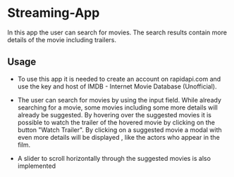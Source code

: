 # Streaming-App

In this app the user can search for movies. The search results contain more details of the movie including trailers.

## Usage

* To use this app it is needed to create an account on rapidapi.com and use the key and host of IMDB - Internet Movie Database (Unofficial).

* The user can search for movies by using the input field. While already searching for a movie, some movies including some more details will already be suggested. By hovering over the suggested movies it is possible to watch the trailer of the hovered movie by clicking on the button "Watch Trailer". By clicking on a suggested movie a modal with even more details will be displayed , like the actors who appear in the film.

* A slider to scroll horizontally through the suggested movies is also implemented
